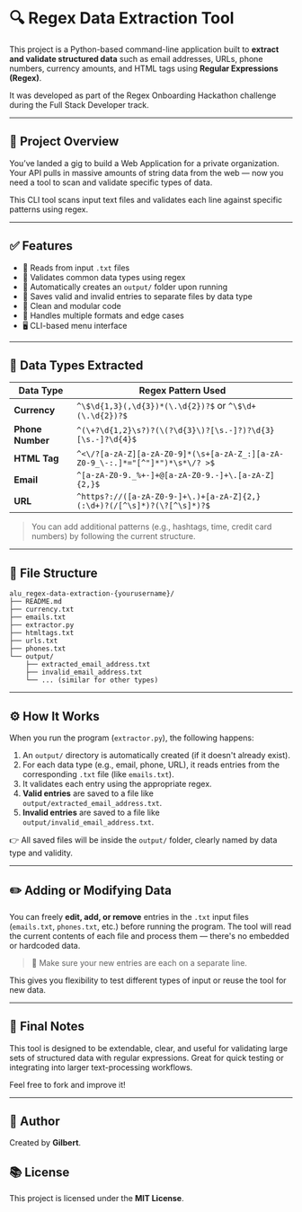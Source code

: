 # 🔍 Regex Data Extraction Tool

This project is a Python-based command-line application built to **extract and validate structured data** such as email addresses, URLs, phone numbers, currency amounts, and HTML tags using **Regular Expressions (Regex)**.

It was developed as part of the Regex Onboarding Hackathon challenge during the Full Stack Developer track.

---

## 🚀 Project Overview

You’ve landed a gig to build a Web Application for a private organization. Your API pulls in massive amounts of string data from the web — now you need a tool to scan and validate specific types of data.

This CLI tool scans input text files and validates each line against specific patterns using regex.

---

## ✅ Features

* 📁 Reads from input `.txt` files
* 🧪 Validates common data types using regex
* 📂 Automatically creates an `output/` folder upon running
* 📄 Saves valid and invalid entries to separate files by data type
* 🧼 Clean and modular code
* 🔄 Handles multiple formats and edge cases
* 🖥️ CLI-based menu interface

---

## 🧠 Data Types Extracted

| Data Type        | Regex Pattern Used                                                            |
| ---------------- | ----------------------------------------------------------------------------- |
| **Currency**     | `^\$\d{1,3}(,\d{3})*(\.\d{2})?$` or `^\$\d+(\.\d{2})?$`                       |
| **Phone Number** | `^(\+?\d{1,2}\s?)?(\(?\d{3}\)?[\s.-]?)?\d{3}[\s.-]?\d{4}$`                    |
| **HTML Tag**     | `^<\/?[a-zA-Z][a-zA-Z0-9]*(\s+[a-zA-Z_:][a-zA-Z0-9_\-:.]*="[^"]*")*\s*\/? >$` |
| **Email**        | `^[a-zA-Z0-9._%+-]+@[a-zA-Z0-9.-]+\.[a-zA-Z]{2,}$`                            |
| **URL**          | `^https?://([a-zA-Z0-9-]+\.)+[a-zA-Z]{2,}(:\d+)?(/[^\s]*)?(\?[^\s]*)?$`       |

> You can add additional patterns (e.g., hashtags, time, credit card numbers) by following the current structure.

---

## 📂 File Structure

```
alu_regex-data-extraction-{yourusername}/
├── README.md
├── currency.txt
├── emails.txt
├── extractor.py
├── htmltags.txt
├── urls.txt
├── phones.txt
└── output/
    ├── extracted_email_address.txt
    ├── invalid_email_address.txt
    └── ... (similar for other types)
```

---

## ⚙️ How It Works

When you run the program (`extractor.py`), the following happens:

1. An `output/` directory is automatically created (if it doesn't already exist).
2. For each data type (e.g., email, phone, URL), it reads entries from the corresponding `.txt` file (like `emails.txt`).
3. It validates each entry using the appropriate regex.
4. **Valid entries** are saved to a file like `output/extracted_email_address.txt`.
5. **Invalid entries** are saved to a file like `output/invalid_email_address.txt`.

👉 All saved files will be inside the `output/` folder, clearly named by data type and validity.

---

## ✏️ Adding or Modifying Data

You can freely **edit, add, or remove** entries in the `.txt` input files (`emails.txt`, `phones.txt`, etc.) before running the program. The tool will read the current contents of each file and process them — there's no embedded or hardcoded data.

> 📌 Make sure your new entries are each on a separate line.

This gives you flexibility to test different types of input or reuse the tool for new data.

---

## 🙌 Final Notes

This tool is designed to be extendable, clear, and useful for validating large sets of structured data with regular expressions. Great for quick testing or integrating into larger text-processing workflows.

Feel free to fork and improve it! 

---

## 👤 Author

Created by **Gilbert**.

## 📚 License

This project is licensed under the **MIT License**.
